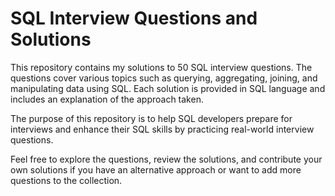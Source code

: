 

# SQL Interview Questions and Solutions

This repository contains my solutions to 50 SQL interview questions. 
The questions cover various topics such as querying, aggregating, joining, and manipulating data using SQL. Each solution is provided in SQL language and includes an explanation of the approach taken.

The purpose of this repository is to help SQL developers prepare for interviews and enhance their SQL skills by practicing real-world interview questions.

Feel free to explore the questions, review the solutions, and contribute your own solutions if you have an alternative approach or want to add more questions to the collection.
